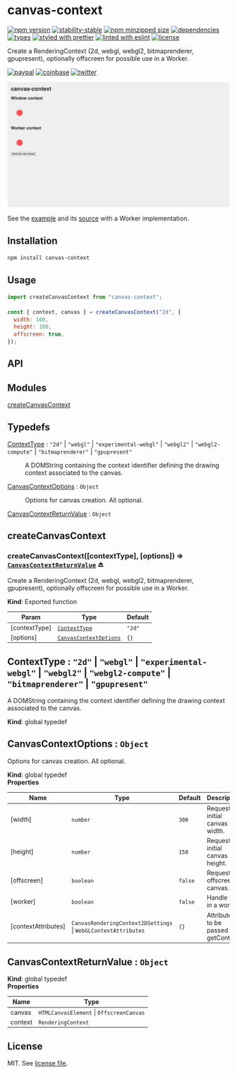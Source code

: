 # canvas-context

[![npm version](https://img.shields.io/npm/v/canvas-context)](https://www.npmjs.com/package/canvas-context)
[![stability-stable](https://img.shields.io/badge/stability-stable-green.svg)](https://www.npmjs.com/package/canvas-context)
[![npm minzipped size](https://img.shields.io/bundlephobia/minzip/canvas-context)](https://www.npmjs.com/package/canvas-context)
[![dependencies](https://img.shields.io/david/dmnsgn/canvas-context)](https://github.com/dmnsgn/canvas-context/blob/master/package.json)
[![types](https://img.shields.io/npm/types/canvas-context)](https://github.com/microsoft/TypeScript)
[![styled with prettier](https://img.shields.io/badge/styled_with-Prettier-f8bc45.svg?logo=prettier)](https://github.com/prettier/prettier)
[![linted with eslint](https://img.shields.io/badge/linted_with-ES_Lint-4B32C3.svg?logo=eslint)](https://github.com/eslint/eslint)
[![license](https://img.shields.io/github/license/dmnsgn/canvas-context)](https://github.com/dmnsgn/canvas-context/blob/master/LICENSE)

Create a RenderingContext (2d, webgl, webgl2, bitmaprenderer, gpupresent), optionally offscreen for possible use in a Worker.

[![paypal](https://img.shields.io/badge/donate-paypal-informational?logo=paypal)](https://paypal.me/dmnsgn)
[![coinbase](https://img.shields.io/badge/donate-coinbase-informational?logo=coinbase)](https://commerce.coinbase.com/checkout/56cbdf28-e323-48d8-9c98-7019e72c97f3)
[![twitter](https://img.shields.io/twitter/follow/dmnsgn?style=social)](https://twitter.com/dmnsgn)

![](https://raw.githubusercontent.com/dmnsgn/canvas-context/master/screenshot.gif)

See the [example](https://dmnsgn.github.io/canvas-context/) and its [source](index.html) with a Worker implementation.

## Installation

```bash
npm install canvas-context
```

## Usage

```js
import createCanvasContext from "canvas-context";

const { context, canvas } = createCanvasContext("2d", {
  width: 100,
  height: 100,
  offscreen: true,
});
```

## API

<!-- api-start -->

## Modules

<dl>
<dt><a href="#module_createCanvasContext">createCanvasContext</a></dt>
<dd></dd>
</dl>

## Typedefs

<dl>
<dt><a href="#ContextType">ContextType</a> : <code>&quot;2d&quot;</code> | <code>&quot;webgl&quot;</code> | <code>&quot;experimental-webgl&quot;</code> | <code>&quot;webgl2&quot;</code> | <code>&quot;webgl2-compute&quot;</code> | <code>&quot;bitmaprenderer&quot;</code> | <code>&quot;gpupresent&quot;</code></dt>
<dd><p>A DOMString containing the context identifier defining the drawing context associated to the canvas.</p>
</dd>
<dt><a href="#CanvasContextOptions">CanvasContextOptions</a> : <code>Object</code></dt>
<dd><p>Options for canvas creation. All optional.</p>
</dd>
<dt><a href="#CanvasContextReturnValue">CanvasContextReturnValue</a> : <code>Object</code></dt>
<dd></dd>
</dl>

<a name="module_createCanvasContext"></a>

## createCanvasContext

<a name="exp_module_createCanvasContext--createCanvasContext"></a>

### createCanvasContext([contextType], [options]) ⇒ [<code>CanvasContextReturnValue</code>](#CanvasContextReturnValue) ⏏

Create a RenderingContext (2d, webgl, webgl2, bitmaprenderer, gpupresent), optionally offscreen for possible use in a Worker.

**Kind**: Exported function

| Param         | Type                                                       | Default                     |
| ------------- | ---------------------------------------------------------- | --------------------------- |
| [contextType] | [<code>ContextType</code>](#ContextType)                   | <code>&quot;2d&quot;</code> |
| [options]     | [<code>CanvasContextOptions</code>](#CanvasContextOptions) | <code>{}</code>             |

<a name="ContextType"></a>

## ContextType : <code>&quot;2d&quot;</code> \| <code>&quot;webgl&quot;</code> \| <code>&quot;experimental-webgl&quot;</code> \| <code>&quot;webgl2&quot;</code> \| <code>&quot;webgl2-compute&quot;</code> \| <code>&quot;bitmaprenderer&quot;</code> \| <code>&quot;gpupresent&quot;</code>

A DOMString containing the context identifier defining the drawing context associated to the canvas.

**Kind**: global typedef  
<a name="CanvasContextOptions"></a>

## CanvasContextOptions : <code>Object</code>

Options for canvas creation. All optional.

**Kind**: global typedef  
**Properties**

| Name                | Type                                                                                 | Default            | Description                            |
| ------------------- | ------------------------------------------------------------------------------------ | ------------------ | -------------------------------------- |
| [width]             | <code>number</code>                                                                  | <code>300</code>   | Request an initial canvas width.       |
| [height]            | <code>number</code>                                                                  | <code>150</code>   | Request an initial canvas height.      |
| [offscreen]         | <code>boolean</code>                                                                 | <code>false</code> | Request an offscreen canvas.           |
| [worker]            | <code>boolean</code>                                                                 | <code>false</code> | Handle use in a worker.                |
| [contextAttributes] | <code>CanvasRenderingContext2DSettings</code> \| <code>WebGLContextAttributes</code> | <code>{}</code>    | Attributes to be passed to getContext. |

<a name="CanvasContextReturnValue"></a>

## CanvasContextReturnValue : <code>Object</code>

**Kind**: global typedef  
**Properties**

| Name    | Type                                                           |
| ------- | -------------------------------------------------------------- |
| canvas  | <code>HTMLCanvasElement</code> \| <code>OffscreenCanvas</code> |
| context | <code>RenderingContext</code>                                  |

<!-- api-end -->

## License

MIT. See [license file](LICENSE.md).
